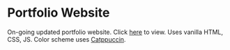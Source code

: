 # Portfolio Website
On-going updated portfolio website. Click [here](https://portfolio.jyylab.com/) to view. Uses vanilla HTML, CSS, JS. Color scheme uses [Catppuccin](https://github.com/catppuccin/catppuccin).